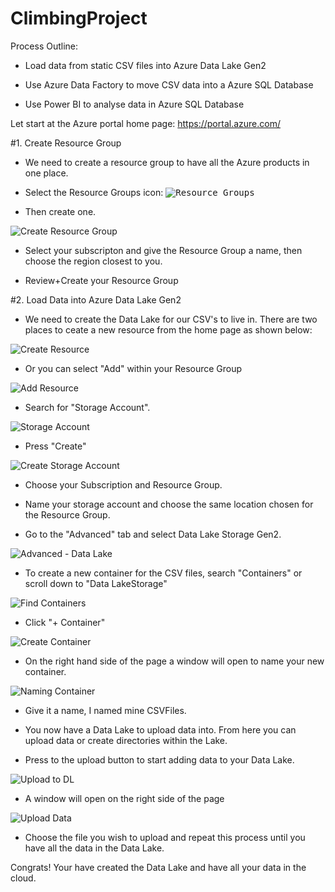 # ClimbingProject

Process Outline:

- Load data from static CSV files into Azure Data Lake Gen2

- Use Azure Data Factory to move CSV data into a Azure SQL Database

- Use Power BI to analyse data in Azure SQL Database


Let start at the Azure portal home page:  https://portal.azure.com/

#1. Create Resource Group

- We need to create a resource group to have all the Azure products in one place.

- Select the Resource Groups icon: 
<kbd> ![Resource Groups](https://user-images.githubusercontent.com/61860904/107544144-262a5e80-6b87-11eb-9eed-ad42ff619ae8.PNG) </kbd>
- Then create one.

![Create Resource Group](https://user-images.githubusercontent.com/61860904/107544611-a5b82d80-6b87-11eb-8c03-6333e8a7c414.PNG)

- Select your subscripton and give the Resource Group a name, then choose the region closest to you.

- Review+Create your Resource Group




#2. Load Data into Azure Data Lake Gen2 



- We need to create the Data Lake for our CSV's to live in. There are two places to ceate a new resource from the home page as shown below:

![Create Resource](https://user-images.githubusercontent.com/61860904/107542861-deef9e00-6b85-11eb-9b77-93ae106fb22c.PNG)

- Or you can select "Add" within your Resource Group

![Add Resource](https://user-images.githubusercontent.com/61860904/107545846-f8deb000-6b88-11eb-869b-a308583975d9.PNG)

- Search for "Storage Account".

![Storage Account](https://user-images.githubusercontent.com/61860904/107543424-75bc5a80-6b86-11eb-8f89-8222b86d9316.PNG)

- Press "Create"

![Create Storage Account](https://user-images.githubusercontent.com/61860904/107543644-a3090880-6b86-11eb-8a1d-35e8a8e58eee.PNG)

- Choose your Subscription and Resource Group.

- Name your storage account and choose the same location chosen for the Resource Group.

- Go to the "Advanced" tab and select Data Lake Storage Gen2. 

![Advanced - Data Lake](https://user-images.githubusercontent.com/61860904/107546594-c5e8ec00-6b89-11eb-87c3-a78f8dd7271f.PNG)

- To create a new container for the CSV files, search "Containers" or scroll down to "Data LakeStorage"

![Find Containers](https://user-images.githubusercontent.com/61860904/107547156-60e1c600-6b8a-11eb-8ccc-7b598ce9b3d1.PNG)

- Click "+ Container"

![Create Container](https://user-images.githubusercontent.com/61860904/107547494-bddd7c00-6b8a-11eb-9db6-f2a99b1785a7.PNG)

- On the right hand side of the page a window will open to name your new container.

![Naming Container](https://user-images.githubusercontent.com/61860904/107547618-e1a0c200-6b8a-11eb-94b9-5812771c2819.PNG)

- Give it a name, I named mine CSVFiles.

- You now have a Data Lake to upload data into. From here you can upload data or create directories within the Lake.

- Press to the upload button to start adding data to your Data Lake.

![Upload to DL](https://user-images.githubusercontent.com/61860904/107547938-49efa380-6b8b-11eb-9969-4379097518c0.PNG)

- A window will open on the right side of the page 

![Upload Data](https://user-images.githubusercontent.com/61860904/107548197-976c1080-6b8b-11eb-8f3b-82ce38edd5a0.PNG)

- Choose the file you wish to upload and repeat this process until you have all the data in the Data Lake.


Congrats! Your have created the Data Lake and have all your data in the cloud.









